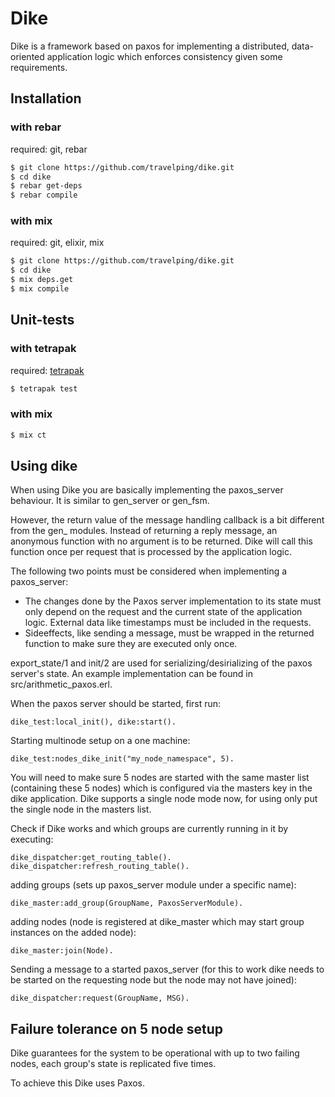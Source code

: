 
# Dike

Dike is a framework based on paxos for implementing a distributed, data-oriented application logic which enforces consistency given some requirements.

## Installation

### with rebar

required: git, rebar

```bash
$ git clone https://github.com/travelping/dike.git
$ cd dike
$ rebar get-deps
$ rebar compile
```

### with mix

required: git, elixir, mix

```bash
$ git clone https://github.com/travelping/dike.git
$ cd dike
$ mix deps.get
$ mix compile
```

## Unit-tests

### with tetrapak

required: [tetrapak](https://github.com/travelping/tetrapak)

```bash
$ tetrapak test
```

### with mix

```bash
$ mix ct
```

## Using dike

When using Dike you are basically implementing the paxos_server behaviour.
It is similar to gen_server or gen_fsm.

However, the return value of the message handling callback is a bit different from the gen_ modules.
Instead of returning a reply message, an anonymous function with no argument is to be returned.
Dike will call this function once per request that is processed by the application logic.

The following two points must be considered when implementing a paxos_server:
* The changes done by the Paxos server implementation to its state must only depend on the request and the current state of the application logic. External data like timestamps must be included in the requests.
* Sideeffects, like sending a message, must be wrapped in the returned function to make sure they are executed only once.

export_state/1 and init/2 are used for serializing/desirializing of the paxos server's state.
An example implementation can be found in src/arithmetic_paxos.erl.

When the paxos server should be started, first run:

    dike_test:local_init(), dike:start().

Starting multinode setup on a one machine:

    dike_test:nodes_dike_init("my_node_namespace", 5).

You will need to make sure 5 nodes are started with the same master list (containing these 5 nodes) which is configured via the masters key in the dike application.
Dike supports a single node mode now, for using only put the single node in the masters list.

Check if Dike works and which groups are currently running in it by executing:

    dike_dispatcher:get_routing_table().
    dike_dispatcher:refresh_routing_table().

adding groups (sets up paxos_server module under a specific name):

    dike_master:add_group(GroupName, PaxosServerModule).

adding nodes (node is registered at dike_master which may start group instances on the added node):

    dike_master:join(Node).

Sending a message to a started paxos_server (for this to work dike needs to be started on the requesting node but the node may not have joined):

    dike_dispatcher:request(GroupName, MSG).

## Failure tolerance on 5 node setup

Dike guarantees for the system to be operational with up to two failing nodes, each group's state is replicated five times.

To achieve this Dike uses Paxos.
